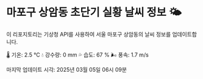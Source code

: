 
# 마포구 상암동 초단기 실황 날씨 정보 🌤️

이 리포지토리는 기상청 API를 사용하여 서울 마포구 상암동의 날씨 정보를 업데이트합니다. 

🌡️ 기온: 2.5 ℃
💧 강수량: 0 mm
💦 습도: 67 %
🌬️ 풍속: 1.7 m/s

마지막 업데이트 시각: 2025년 03월 05일 06시 09분    
